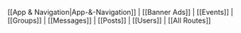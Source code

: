 [[App & Navigation|App-&-Navigation]]
 | [[Banner Ads]]
 | [[Events]]
 | [[Groups]]
 | [[Messages]]
 | [[Posts]]
 | [[Users]]
 | [[All Routes]]